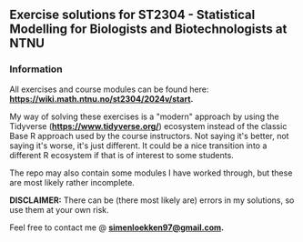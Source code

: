 ## Exercise solutions for **ST2304 - Statistical Modelling for Biologists and Biotechnologists at NTNU**

### Information

All exercises and course modules can be found here: **https://wiki.math.ntnu.no/st2304/2024v/start.**

My way of solving these exercises is a "modern" approach by using the Tidyverse (**https://www.tidyverse.org/**) ecosystem instead of the classic Base R approach used by the course instructors. Not saying it's better, not saying it's worse, it's just different. It could be a nice transition into a different R ecosystem if that is of interest to some students.

The repo may also contain some modules I have worked through, but these are most likely rather incomplete.

**DISCLAIMER:** There can be (there most likely are) errors in my solutions, so use them at your own risk.

Feel free to contact me @ **simenloekken97@gmail.com.**